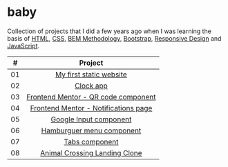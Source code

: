 # baby

Collection of projects that I did a few years ago when I was learning the basis of [HTML](https://html.spec.whatwg.org/), [CSS](https://www.w3.org/Style/CSS/specs.en.html), [BEM Methodology](https://en.bem.info/methodology/css/), [Bootstrap](https://getbootstrap.com/), [Responsive Design](https://developer.mozilla.org/en-US/docs/Learn/CSS/CSS_layout/Responsive_Design) and [JavaScript](https://tc39.es/).

|  #  |                                     Project                                        |
| :-: | :--------------------------------------------------------------------------------: |
| 01  |  [My first static website](./My-First-Static-Website)                              |
| 02  |  [Clock app](./Clock-App)                                                          |
| 03  |  [Frontend Mentor - QR code component](./Frontend-Mentor-QR-Code-Component)        |
| 04  |  [Frontend Mentor - Notifications page](./Frontend-Mentor-Notifications-Page)      |
| 05  |  [Google Input component](./Google-Input-Component)      |
| 06  |  [Hamburguer menu component](./Hamburguer-Menu-Component)      |
| 07  |  [Tabs component](./Tabs-Component)      |
| 08  |  [Animal Crossing Landing Clone](./Animal-Crossing-Landing-Clone)      |
